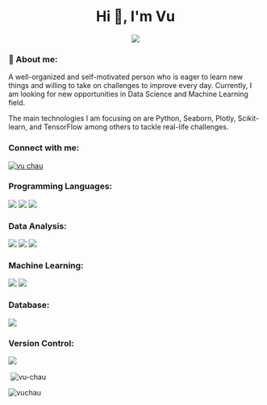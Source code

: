 
<h1 align="center">Hi 👋, I'm Vu</h1>

<p align="center">
<img src="https://github.com/vuchau8592/vuchau8592/blob/main/cat.gif">
</p> 

<h3>💬 About me:</h3>

<p align="left">A well-organized and self-motivated person who is eager to learn new things and willing to take on challenges to improve every day. Currently, I am looking for new opportunities in Data Science and Machine Learning field.</p>
<p align="left">The main technologies I am focusing on are Python, Seaborn, Plotly, Scikit-learn, and TensorFlow among others to tackle real-life challenges.</p>

<h3 align="left">Connect with me:</h3>
<p align="left">
<a href="https://www.linkedin.com/in/vu-chau8592/" target="blank"><img align="center" src="https://img.shields.io/badge/LinkedIn-0077B5?style=for-the-badge&logo=linkedin&logoColor=white" alt="vu chau" /></a>
</p>

<h3 align="left">Programming Languages:</h3>
<p align="left"><img src="https://img.shields.io/badge/Python-3776AB?style=for-the-badge&logo=python&logoColor=white"> <img src="https://img.shields.io/badge/Java-ED8B00?style=for-the-badge&logo=java&logoColor=white"> <img src="https://img.shields.io/badge/Haskell-5D4F85?style=for-the-badge&logo=haskell&logoColor=white"></p>

<h3 align="left">Data Analysis:</h3>
<p align="left"> <img src="https://img.shields.io/badge/Pandas-150458?style=for-the-badge&logo=pandas&logoColor=white"> <img src="https://img.shields.io/badge/Numpy-013243?style=for-the-badge&logo=numpy&logoColor=white"> <img src="https://img.shields.io/badge/Dask-404D59?style=for-the-badge"> </p>

<h3 align="left">Machine Learning:</h3>
<p align="left"> <img src="https://img.shields.io/badge/Scikitlearn-F7931E?style=for-the-badge&logo=scikit-learn&logoColor=white"> <img src="https://img.shields.io/badge/Keras-D00000?style=for-the-badge&logo=keras&logoColor=white"> </p>

<h3 align="left">Database:</h3>
<p align="left"> <img src="https://img.shields.io/badge/SQLite-07405E?style=for-the-badge&logo=sqlite&logoColor=white"> </p>

<h3 align="left">Version Control:</h3>
<p align="left"> <img src="https://img.shields.io/badge/Git-F05032?style=for-the-badge&logo=git&logoColor=white"> </p>

<p>&nbsp;<img align="center" src="https://github-readme-stats.vercel.app/api?username=vuchau8592&show_icons=true&locale=en&theme=radical" alt="vu-chau" /></p>


<p><img align="center" src="https://github-readme-streak-stats.herokuapp.com/?user=vuchau8592&theme=dark" alt="vuchau" /></p>

<!--
**vuchau8592/vuchau8592** is a ✨ _special_ ✨ repository because its `README.md` (this file) appears on your GitHub profile.

Here are some ideas to get you started:

- 🔭 I’m currently working on ...
- 🌱 I’m currently learning ...
- 👯 I’m looking to collaborate on ...
- 🤔 I’m looking for help with ...
- 💬 Ask me about ...
- 📫 How to reach me: ...
- 😄 Pronouns: ...
- ⚡ Fun fact: ...
-->
